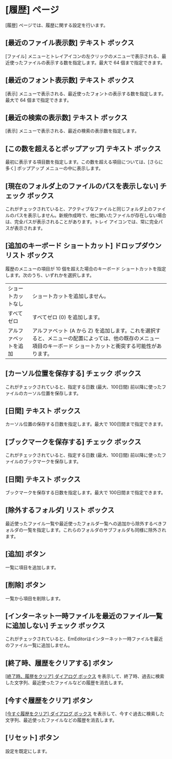 # \[履歴\] ページ

\[履歴\] ページでは、履歴に関する設定を行います。

## \[最近のファイル表示数\] テキスト ボックス

\[ファイル\] メニューとトレイアイコンの左クリックのメニューで表示される、最近使ったファイルの表示する数を指定します。最大で 64 個まで指定できます。

## \[最近のフォント表示数\] テキスト ボックス

\[表示\] メニューで表示される、最近使ったフォントの表示する数を指定します。最大で 64 個まで指定できます。

## \[最近の検索の表示数\] テキスト ボックス

\[表示\] メニューで表示される、最近の検索の表示数を指定します。

## \[この数を超えるとポップアップ\] テキスト ボックス

最初に表示する項目数を指定します。この数を超える項目については、\[さらに多く\] ポップアップ メニューの中に表示します。

## \[現在のフォルダ上のファイルのパスを表示しない\] チェック ボックス

これがチェックされていると、アクティブなファイルと同じフォルダ上のファイルのパスを表示しません。新規作成時で、他に開いたファイルが存在しない場合は、完全パスが表示されることがあります。トレイ アイコンでは、常に完全パスが表示されます。

## \[追加のキーボード ショートカット\] ドロップダウン リスト ボックス

履歴のメニューの項目が 10 個を超えた場合のキーボード ショートカットを指定します。次のうち、いずれかを選択します。

|     |     |
| --- | --- |
|ショートカットなし | ショートカットを追加しません。 |
|すべてゼロ | すべてゼロ (0) を追加します。 |
|アルファベットを追加 | アルファベット (A から Z) を追加します。これを選択すると、メニューの配置によっては、他の既存のメニュー項目のキーボード ショートカットと衝突する可能性があります。 |

## \[カーソル位置を保存する\] チェック ボックス

これがチェックされていると、指定する日数 (最大、100日間) 前以降に使ったファイルのカーソル位置を保存します。

## \[日間\] テキスト ボックス

カーソル位置の保存する日数を指定します。最大で 100日間まで指定できます。

## \[ブックマークを保存する\] チェック ボックス

これがチェックされていると、指定する日数 (最大、100日間) 前以降に使ったファイルのブックマークを保存します。

## \[日間\] テキスト ボックス

ブックマークを保存する日数を指定します。最大で 100日間まで指定できます。

## \[除外するフォルダ\] リスト ボックス

最近使ったファイル一覧や最近使ったフォルダ一覧への追加から除外するべきフォルダの一覧を指定します。これらのフォルダのサブフォルダも同様に除外されます。

## \[追加\] ボタン

一覧に項目を追加します。

## \[削除\] ボタン

一覧から項目を削除します。

## \[インターネット一時ファイルを最近のファイル一覧に追加しない\] チェック   ボックス

これがチェックされていると、EmEditorはインターネット一時ファイルを最近のファイル一覧に追加しません。

## \[終了時、履歴をクリアする\] ボタン

[\[終了時、履歴をクリア\] ダイアログ ボックス](../../clear_history/index) を表示して、終了時、過去に検索した文字列、最近使ったファイルなどの履歴を消去します。

## \[今すぐ履歴をクリア\] ボタン

[\[今すぐ履歴をクリア\] ダイアログ ボックス](../../clear_history/index) を表示して、今すぐ過去に検索した文字列、最近使ったファイルなどの履歴を消去します。

## \[リセット\] ボタン

設定を既定にします。


